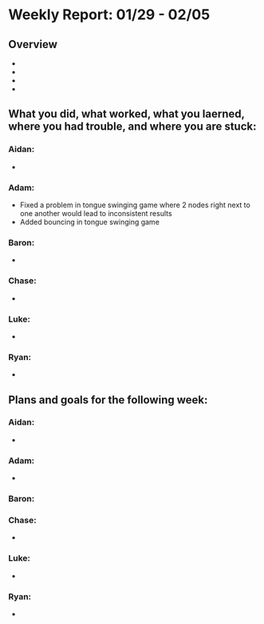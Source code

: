 # Weekly Report: 01/29 - 02/05

## Overview
- 
- 
- 
- 

## What you did, what worked, what you laerned, where you had trouble, and where you are stuck:
### Aidan: 
- 
### Adam:
- Fixed a problem in tongue swinging game where 2 nodes right next to one another would lead to inconsistent results
- Added bouncing in tongue swinging game
### Baron:
- 
### Chase:
- 
### Luke:
- 
### Ryan:
- 


## Plans and goals for the following week:
### Aidan:
- 
### Adam:
- 
### Baron:
### Chase:
- 
### Luke:
- 
### Ryan:
- 
